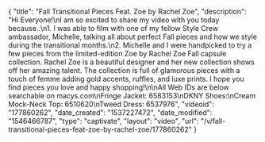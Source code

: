 {
    "title": "Fall Transitional Pieces Feat. Zoe by Rachel Zoe",
    "description": "Hi Everyone!\nI am so excited to share my video with you today because..\n1. I was able to film with one of my fellow Style Crew ambassador, Michelle, talking all about perfect Fall pieces and how we style during the transitional months.\n2. Michelle and I were handpicked to try a few pieces from the limited-edition Zoe by Rachel Zoe Fall capsule collection. Rachel Zoe is a beautiful designer and her new collection shows off her amazing talent. The collection is full of glamorous pieces with a touch of femme adding gold accents, ruffles, and luxe prints. I hope you find pieces you love and happy shopping!\n\nAll Web IDs are below searchable on macys.com\nFringe Jacket: 6583153\nDKNY Shoes:\nCream Mock-Neck Top: 6510620\nTweed Dress: 6537976",
    "videoid": "177860262",
    "date_created": "1537227472",
    "date_modified": "1546466787",
    "type": "captivate",
    "layout": "video",
    "url": "\/v\/fall-transitional-pieces-feat-zoe-by-rachel-zoe\/177860262"
}